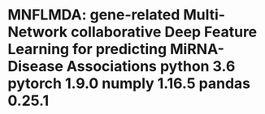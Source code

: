 # MNFLMDA: gene-related Multi-Network collaborative Deep Feature Learning for predicting MiRNA-Disease Associations python 3.6 pytorch 1.9.0 numply 1.16.5 pandas 0.25.1
